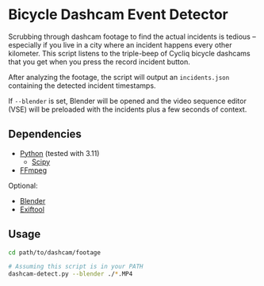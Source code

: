 # Bicycle Dashcam Event Detector

Scrubbing through dashcam footage to find the actual incidents is tedious – especially if you live in a city where an incident happens every other kilometer.
This script listens to the triple-beep of Cycliq bicycle dashcams that you get when you press the record incident button.

After analyzing the footage, the script will output an `incidents.json` containing the detected incident timestamps.

If `--blender` is set, Blender will be opened and the video sequence editor (VSE) will be preloaded with the incidents plus a few seconds of context.

## Dependencies

- [Python](https://www.python.org/) (tested with 3.11)
  - [Scipy](https://scipy.org/)
- [FFmpeg](https://ffmpeg.org/)

Optional:
- [Blender](https://blender.org)
- [Exiftool](https://github.com/exiftool/exiftool)

## Usage

```bash
cd path/to/dashcam/footage

# Assuming this script is in your PATH
dashcam-detect.py --blender ./*.MP4
```
